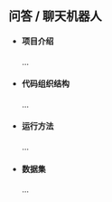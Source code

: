 ## 问答 / 聊天机器人


- #### 项目介绍

    ...

- #### 代码组织结构
    
    ...

- #### 运行方法

    ...
   
- #### 数据集
    
    ...